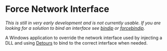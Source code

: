 # Force Network Interface

*This is still in very early development and is not currently usable.  If you are looking for a solution to bind an interface see [bindip](https://github.com/katlogic/bindip) or [forcebindip](https://r1ch.net/projects/forcebindip).*

A Windows application to override the network interface used by injecting a DLL and using [Detours](https://github.com/microsoft/Detours) to bind to the correct interface when needed.
